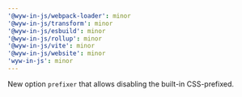 ```yaml
---
'@wyw-in-js/webpack-loader': minor
'@wyw-in-js/transform': minor
'@wyw-in-js/esbuild': minor
'@wyw-in-js/rollup': minor
'@wyw-in-js/vite': minor
'@wyw-in-js/website': minor
'wyw-in-js': minor
---
```


New option `prefixer` that allows disabling the built-in CSS-prefixed.
